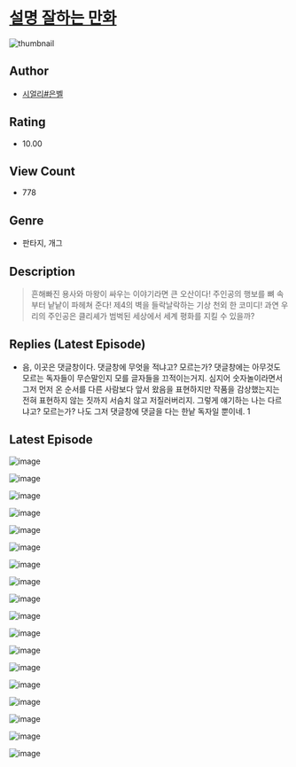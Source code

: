 # [설명 잘하는 만화](https://comic.naver.com/challenge/list?titleId=810340)
![thumbnail](https://image-comic.pstatic.net/user_contents_data/challenge_comic/2023/05/23/366868/upload_7076054850533012275_480x623.jpeg)

## Author
- [시얼리#은벨](https://comic.naver.com/artistTitle?id=366868)

## Rating
- 10.00

## View Count
- 778

## Genre
- 판타지, 개그

## Description
> 흔해빠진 용사와 마왕이 싸우는 이야기라면 큰 오산이다! 주인공의 행보를 뼈 속부터 낱낱이 파헤쳐 준다! 제4의 벽을 들락날락하는 기상 천외 한 코미디! 과연 우리의 주인공은 클리셰가 범벅된 세상에서 세계 평화를 지킬 수 있을까?

## Replies (Latest Episode)
- 음, 이곳은 댓글창이다. 댓글창에 무엇을 적냐고? 모르는가? 댓글창에는 아무것도 모르는 독자들이 무슨말인지 모를 글자들을 끄적이는거지. 심지어 숫자놀이라면서 그저 먼저 온 순서를 다른 사람보다 앞서 왔음을 표현하지만 작품을 감상했는지는 전혀 표현하지 않는 짓까지 서슴치 않고 저질러버리지. 그렇게 얘기하는 나는 다르냐고? 모르는가? 나도 그저 댓글창에 댓글을 다는 한낱 독자일 뿐이네. 1

## Latest Episode
![image](https://image-comic.pstatic.net/user_contents_data/challenge_comic/2023/05/23/366868/upload_3473790673335116848.jpeg)

![image](https://image-comic.pstatic.net/user_contents_data/challenge_comic/2023/05/23/366868/upload_3978478599995076965.jpeg)

![image](https://image-comic.pstatic.net/user_contents_data/challenge_comic/2023/05/23/366868/upload_3904957556788965424.jpeg)

![image](https://image-comic.pstatic.net/user_contents_data/challenge_comic/2023/05/23/366868/upload_4122538799621223474.jpeg)

![image](https://image-comic.pstatic.net/user_contents_data/challenge_comic/2023/05/23/366868/upload_3774642321198638178.jpeg)

![image](https://image-comic.pstatic.net/user_contents_data/challenge_comic/2023/05/23/366868/upload_7075830339791237731.jpeg)

![image](https://image-comic.pstatic.net/user_contents_data/challenge_comic/2023/05/23/366868/upload_3617569384227693666.jpeg)

![image](https://image-comic.pstatic.net/user_contents_data/challenge_comic/2023/05/23/366868/upload_7075496096008057957.jpeg)

![image](https://image-comic.pstatic.net/user_contents_data/challenge_comic/2023/05/23/366868/upload_3618698814600459056.jpeg)

![image](https://image-comic.pstatic.net/user_contents_data/challenge_comic/2023/05/23/366868/upload_3688790258557149745.jpeg)

![image](https://image-comic.pstatic.net/user_contents_data/challenge_comic/2023/05/23/366868/upload_3558178186441352249.jpeg)

![image](https://image-comic.pstatic.net/user_contents_data/challenge_comic/2023/05/23/366868/upload_3617296735542653235.jpeg)

![image](https://image-comic.pstatic.net/user_contents_data/challenge_comic/2023/05/23/366868/upload_7233737998523064626.jpeg)

![image](https://image-comic.pstatic.net/user_contents_data/challenge_comic/2023/05/23/366868/upload_3630798713317110578.jpeg)

![image](https://image-comic.pstatic.net/user_contents_data/challenge_comic/2023/05/23/366868/upload_3617293428370596451.jpeg)

![image](https://image-comic.pstatic.net/user_contents_data/challenge_comic/2023/05/23/366868/upload_7293640298997560372.jpeg)

![image](https://image-comic.pstatic.net/user_contents_data/challenge_comic/2023/05/23/366868/upload_3907215055319818598.jpeg)

![image](https://image-comic.pstatic.net/user_contents_data/challenge_comic/2023/05/23/366868/upload_3832905464570523959.jpeg)

